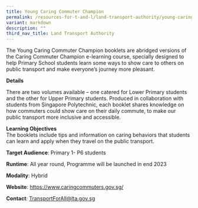 ```yaml
---
title: Young Caring Commuter Champion
permalink: /resources-for-t-and-l/land-transport-authority/young-caring-commuter-champion/
variant: markdown
description: ""
third_nav_title: Land Transport Authority
---
```

The Young Caring Commuter Champion booklets are abridged versions of the Caring Commuter Champion e-learning course, specially designed to help Primary School students learn some ways to show care to others on public transport and make everyone’s journey more pleasant.

**Details**		

There are two volumes available – one catered for Lower Primary students and the other for Upper Primary students. Produced in collaboration with students from Singapore Polytechnic, each booklet shares knowledge on how commuters could show care on their daily commute, to make our public transport more inclusive and accessible.
		
**Learning Objectives**		
The booklets include tips and information on caring behaviors that students can learn and apply when they travel on the public transport.

**Target Audience**: Primary 1- P6 students
		
**Runtime**: All year round, Programme will be launched in end 2023	
		
**Modality**: Hybrid		
		
**Website**: https://www.caringcommuters.gov.sg/ 	
		
**Contact**: TransportForAll@lta.gov.sg

